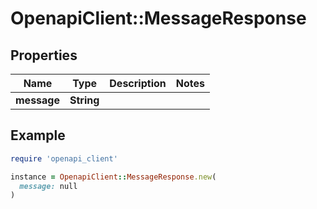 # OpenapiClient::MessageResponse

## Properties

| Name | Type | Description | Notes |
| ---- | ---- | ----------- | ----- |
| **message** | **String** |  |  |

## Example

```ruby
require 'openapi_client'

instance = OpenapiClient::MessageResponse.new(
  message: null
)
```

